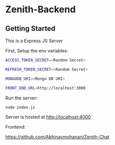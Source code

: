 ﻿# Zenith-Backend


## Getting Started

This is a Express JS Server

First, Setup the env variables:

```bash
ACCESS_TOKEN_SECRET=<Random Secret>

REFRESH_TOKEN_SECRET=<Random Secret>

MONGODB_URI=<Mongo DB URI>

FRONT_END_URL=http://localhost:3000
```

Run the server:

```bash
node index.js
```

Server is hosted at [http://localhost:4000](http://localhost:4000)

Frontend:

https://github.com/Abhinavmohanan/Zenith-Chat
